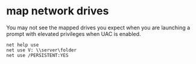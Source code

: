 # map network drives

You may not see the mapped drives you expect when you are launching 
a prompt with elevated privileges when UAC is enabled.

```
net help use
net use V: \\server\folder
net use /PERSISTENT:YES
```

